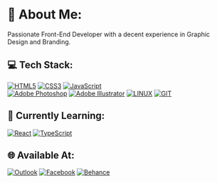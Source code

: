 
# 💫 About Me:
Passionate Front-End Developer with a decent experience in Graphic Design and Branding.


## 💻 Tech Stack:
[![HTML5](https://img.shields.io/badge/html5-%23E34F26.svg?style=for-the-badge&logo=html5&logoColor=white)](#) [![CSS3](https://img.shields.io/badge/css3-%231572B6.svg?style=for-the-badge&logo=css3&logoColor=white)](#) [![JavaScript](https://img.shields.io/badge/javascript-%23323330.svg?style=for-the-badge&logo=javascript&logoColor=%23F7DF1E)](#) <br>
[![Adobe Photoshop](https://img.shields.io/badge/adobe%20photoshop-%2331A8FF.svg?style=for-the-badge&logo=adobe%20photoshop&logoColor=white)](#) [![Adobe Illustrator](https://img.shields.io/badge/adobe%20illustrator-%23FF9A00.svg?style=for-the-badge&logo=adobe%20illustrator&logoColor=white)](#) [![LINUX](https://img.shields.io/badge/Linux-FCC624?style=for-the-badge&logo=linux&logoColor=black)](#) [![GIT](https://img.shields.io/badge/Git-fc6d26?style=for-the-badge&logo=git&logoColor=white)
](#)

## 📖 Currently Learning:
[![React](https://img.shields.io/badge/react-%2320232a.svg?style=for-the-badge&logo=react&logoColor=%2361DAFB)](#) [![TypeScript](https://img.shields.io/badge/typescript-3178C6.svg?style=for-the-badge&logo=typescript&logoColor=white)](#)

## 🌐 Available At:
[![Outlook](https://img.shields.io/badge/Outlook-%230078D4.svg?logo=MicrosoftOutlook&logoColor=white)](mailto:gek.99@hotmail.com) [![Facebook](https://img.shields.io/badge/Facebook-%231877F2.svg?logo=Facebook&logoColor=white)](https://facebook.com/999gek) [![Behance](https://img.shields.io/badge/Behance-1769ff?logo=behance&logoColor=white)](https://behance.net/99gek) 



